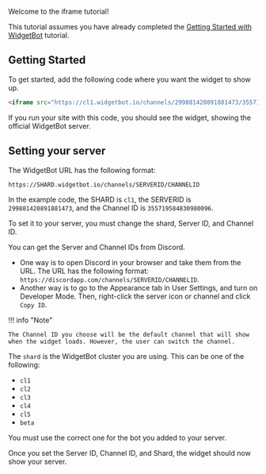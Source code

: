 Welcome to the iframe tutorial!

This tutorial assumes you have already completed the [Getting Started with WidgetBot](/tutorial) tutorial.

## Getting Started

To get started, add the following code where you want the widget to show up.

```html
<iframe src="https://cl1.widgetbot.io/channels/299881420891881473/355719584830980096" height="600" width="800"></iframe>
```

If you run your site with this code, you should see the widget, showing the official WidgetBot server.

## Setting your server

The WidgetBot URL has the following format:
```
https://SHARD.widgetbot.io/channels/SERVERID/CHANNELID
```

In the example code, the SHARD is `cl1`, the SERVERID is `299881420891881473`, and the Channel ID is `355719584830980096`.

To set it to your server, you must change the shard, Server ID, and Channel ID.

You can get the Server and Channel IDs from Discord.

* One way is to open Discord in your browser and take them from the URL. The URL has the following format: `https://discordapp.com/channels/SERVERID/CHANNELID`.
* Another way is to go to the Appearance tab in User Settings, and turn on Developer Mode. Then, right-click the server icon or channel and click `Copy ID`.

!!! info "Note"

    The Channel ID you choose will be the default channel that will show when the widget loads. However, the user can switch the channel.

The `shard` is the WidgetBot cluster you are using. This can be one of the following:

* `cl1`
* `cl2`
* `cl3`
* `cl4`
* `cl5`
* `beta`

You must use the correct one for the bot you added to your server.

Once you set the Server ID, Channel ID, and Shard, the widget should now show your server.

